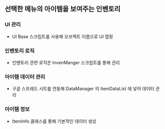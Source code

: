 ## 선택한 메뉴의 아이템을 보여주는 인벤토리

### UI 관리
- UI Base 스크립트를 사용해 오브젝트 이름으로 UI 맵핑

### 인벤토리 로직
- 인벤토리 관련 로직은 InvenManger 스크립트를 통해 관리

### 아이템 데이터 관리
- 구글 스프레드 시트를 연동해 DataManager 의 ItemDataList 에 넣어 데이터 관리

### 아이템 정보
- ItemInfo 클래스를 통해 기본적인 데이터 생성
